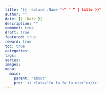 ```yaml
---
title: "{{ replace .Name "-" " " | title }}"
author: ""
date: {{ .Date }}
description: ""
comment: true
draft: true
featured: true 
reward: true
toc: true
categories:
tags:
series:
images:
menu:
  main:
    parent: "about"
    pre: '<i class="fa fa-fw fa-user"></i>'
---
```


<!--more-->
